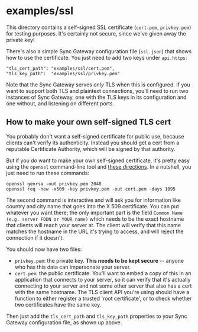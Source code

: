 # examples/ssl

This directory contains a self-signed SSL certificate (`cert.pem`, `privkey.pem`) for testing purposes. It's certainly not secure, since we've given away the private key!

There's also a simple Sync Gateway configuration file (`ssl.json`) that shows how to use the certificate. You just need to add two keys under `api.https`:

    "tls_cert_path": "examples/ssl/cert.pem",
    "tls_key_path":  "examples/ssl/privkey.pem"

Note that the Sync Gateway serves _only_ TLS when this is configured. If you want to support both TLS and plaintext connections, you'll need to run two instances of Sync Gateway, one with the TLS keys in its configuration and one without, and listening on different ports.

## How to make your own self-signed TLS cert

You probably don't want a self-signed certificate for public use, because clients can't verify its authenticity. Instead you should get a cert from a reputable Certificate Authority, which will be signed by that authority.

But if you _do_ want to make your own self-signed certificate, it's pretty easy using the `openssl` command-line tool and [these directions](https://www.openssl.org/docs/HOWTO/certificates.txt). In a nutshell, you just need to run these commands:

```
openssl genrsa -out privkey.pem 2048
openssl req -new -x509 -key privkey.pem -out cert.pem -days 1095
```

The second command is interactive and will ask you for information like country and city name that goes into the X.509 certificate. You can put whatever you want there; the only important part is the field `Common Name (e.g. server FQDN or YOUR name)` which needs to be the exact hostname that clients will reach your server at. The client will verify that this name matches the hostname in the URL it's trying to access, and will reject the connection if it doesn't.

You should now have two files:

* `privkey.pem`: the private key. **This needs to be kept secure** -- anyone who has this data can impersonate your server.
* `cert.pem`: the public certificate. You'll want to embed a copy of this in an application that connects to your server, so it can verify that it's actually connecting to your server and not some other server that also has a cert with the same hostname. The TLS client API you're using should have a function to either register a trusted 'root certificate', or to check whether two certificates have the same key.

Then just add the `tls_cert_path` and `tls_key_path` properties to your Sync Gateway configuration file, as shown up above.